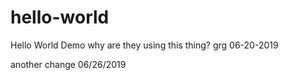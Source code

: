 # hello-world
Hello World Demo
why are they using this thing?
grg 06-20-2019

another change 06/26/2019
